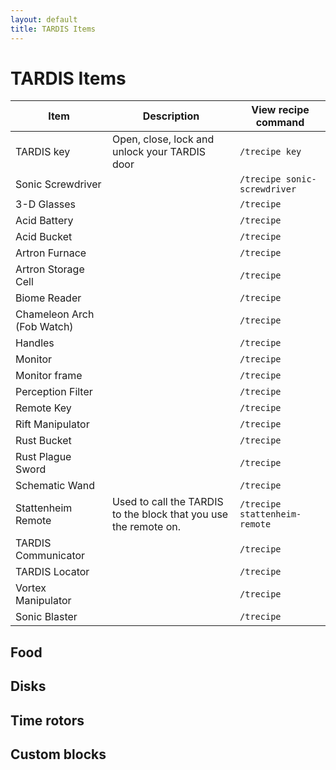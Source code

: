 ```yaml
---
layout: default
title: TARDIS Items
---
```


# TARDIS Items

| Item                       | Description                                                      | View recipe command           |
|----------------------------|------------------------------------------------------------------|-------------------------------|
| TARDIS key                 | Open, close, lock and unlock your TARDIS door                    | `/trecipe key`                |
| Sonic Screwdriver          |                                                                  | `/trecipe sonic-screwdriver`  |
| 3-D Glasses                |                                                                  | `/trecipe `                   |
| Acid Battery               |                                                                  | `/trecipe `                   |
| Acid Bucket                |                                                                  | `/trecipe `                   |
| Artron Furnace             |                                                                  | `/trecipe `                   |
| Artron Storage Cell        |                                                                  | `/trecipe `                   |
| Biome Reader               |                                                                  | `/trecipe `                   |
| Chameleon Arch (Fob Watch) |                                                                  | `/trecipe `                   |
| Handles                    |                                                                  | `/trecipe `                   |
| Monitor                    |                                                                  | `/trecipe `                   |
| Monitor frame              |                                                                  | `/trecipe `                   |
| Perception Filter          |                                                                  | `/trecipe `                   |
| Remote Key                 |                                                                  | `/trecipe `                   |
| Rift Manipulator           |                                                                  | `/trecipe `                   |
| Rust Bucket                |                                                                  | `/trecipe `                   |
| Rust Plague Sword          |                                                                  | `/trecipe `                   |
| Schematic Wand             |                                                                  | `/trecipe `                   |
| Stattenheim Remote         | Used to call the TARDIS to the block that you use the remote on. | `/trecipe stattenheim-remote` |
| TARDIS Communicator        |                                                                  | `/trecipe `                   |
| TARDIS Locator             |                                                                  | `/trecipe `                   |
| Vortex Manipulator         |                                                                  | `/trecipe `                   |
| Sonic Blaster              |                                                                  | `/trecipe `                   |

## Food

## Disks

## Time rotors

## Custom blocks


